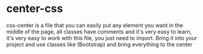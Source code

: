 # center-css
css-center is a file that you can easily put any element you want in the middle of the page, all classes have comments and it's very easy to learn, it's very easy to work with this file, you just need to import. Bring it into your project and use classes like (Bootstrap) and bring everything to the center
